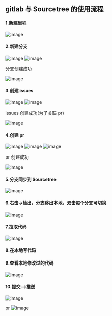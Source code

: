 ## gitlab 与 Sourcetree 的使用流程

#### 1.新建里程

![image](https://github.com/chenmeiling12/StudyNotes/assets/108569295/0f46a0ee-4cb8-4116-a24e-cb9885ae0340)

#### 2.新建分支

![image](https://github.com/chenmeiling12/StudyNotes/assets/108569295/059938d7-edef-4c01-bd94-886fd53bba59)
![image](https://github.com/chenmeiling12/StudyNotes/assets/108569295/a42b099d-29d8-427a-bedb-0697723f8682)

分支创建成功

![image](https://github.com/chenmeiling12/StudyNotes/assets/108569295/93f17015-9d16-4c6d-a4bc-f753032b2b53)

#### 3.创建 issues

![image](https://github.com/chenmeiling12/StudyNotes/assets/108569295/f077aba6-39d0-4138-80cc-2b65dd609d55)
![image](https://github.com/chenmeiling12/StudyNotes/assets/108569295/bb3ebc01-b6eb-49cf-bdbd-52ae5755821f)

issues 创建成功(为了关联 pr)

![image](https://github.com/chenmeiling12/StudyNotes/assets/108569295/bf4fddd0-902c-4d12-96ab-91c628dd24f4)

#### 4.创建 pr

![image](https://github.com/chenmeiling12/StudyNotes/assets/108569295/c53aa00c-274b-4f00-af47-9527c3c92f29)
![image](https://github.com/chenmeiling12/StudyNotes/assets/108569295/ff5e3bd6-5815-4c68-bb7d-767a3ccb956e)
![image](https://github.com/chenmeiling12/StudyNotes/assets/108569295/e401e7b3-2035-4f27-84f2-bd3c367d5cf7)

pr 创建成功

![image](https://github.com/chenmeiling12/StudyNotes/assets/108569295/56c3762e-415b-41db-853b-2c289a99408e)

#### 5.分支同步到 Sourcetree

![image](https://github.com/chenmeiling12/StudyNotes/assets/108569295/d560c204-4238-4a8c-bc8e-f0674480993d)

#### 6.右击->检出，分支移出本地，双击每个分支可切换

![image](https://github.com/chenmeiling12/StudyNotes/assets/108569295/dc889256-6184-478b-8e41-6acb9b658431)

#### 7.拉取代码

![image](https://github.com/chenmeiling12/StudyNotes/assets/108569295/529989bb-fc65-432f-a6eb-03c79c6b96c5)

#### 8.在本地写代码

#### 9.查看本地修改过的代码

![image](https://github.com/chenmeiling12/StudyNotes/assets/108569295/76144c2c-8723-431a-a67d-bbb51a313ced)

#### 10.提交—>推送

![image](https://github.com/chenmeiling12/StudyNotes/assets/108569295/c7013df0-c2d1-44ec-939e-ac81d1cea8e6)

pr
![image](https://github.com/chenmeiling12/StudyNotes/assets/108569295/999652dd-64b6-49cb-91ae-162fdbc9ce67)
